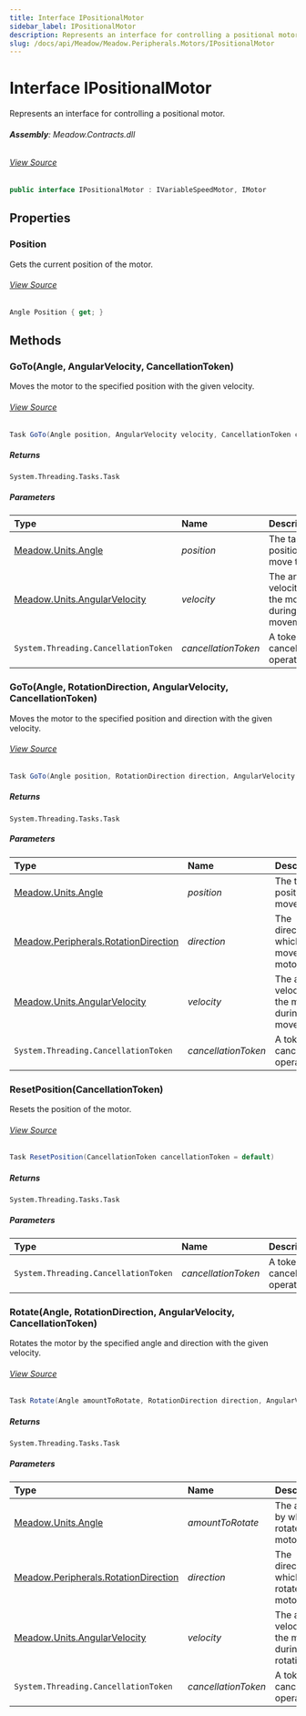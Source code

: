 ```yaml
---
title: Interface IPositionalMotor
sidebar_label: IPositionalMotor
description: Represents an interface for controlling a positional motor.
slug: /docs/api/Meadow/Meadow.Peripherals.Motors/IPositionalMotor
---
```

# Interface IPositionalMotor
Represents an interface for controlling a positional motor.

###### **Assembly**: Meadow.Contracts.dll
###### [View Source](https://github.com/WildernessLabs/Meadow.Contracts.git/blob/develop/Source/Meadow.Contracts/Peripherals/Motors/IPositionalMotor.cs#L10)
```csharp title="Declaration"
public interface IPositionalMotor : IVariableSpeedMotor, IMotor
```
## Properties
### Position
Gets the current position of the motor.
###### [View Source](https://github.com/WildernessLabs/Meadow.Contracts.git/blob/develop/Source/Meadow.Contracts/Peripherals/Motors/IPositionalMotor.cs#L15)
```csharp title="Declaration"
Angle Position { get; }
```
## Methods
### GoTo(Angle, AngularVelocity, CancellationToken)
Moves the motor to the specified position with the given velocity.
###### [View Source](https://github.com/WildernessLabs/Meadow.Contracts.git/blob/develop/Source/Meadow.Contracts/Peripherals/Motors/IPositionalMotor.cs#L23)
```csharp title="Declaration"
Task GoTo(Angle position, AngularVelocity velocity, CancellationToken cancellationToken = default)
```

##### Returns

`System.Threading.Tasks.Task`

##### Parameters

| Type | Name | Description |
|:--- |:--- |:--- |
| [Meadow.Units.Angle](../Meadow.Units/Angle) | *position* | The target position to move to. |
| [Meadow.Units.AngularVelocity](../Meadow.Units/AngularVelocity) | *velocity* | The angular velocity of the motor during the movement. |
| `System.Threading.CancellationToken` | *cancellationToken* | A token to cancel the operation. |

### GoTo(Angle, RotationDirection, AngularVelocity, CancellationToken)
Moves the motor to the specified position and direction with the given velocity.
###### [View Source](https://github.com/WildernessLabs/Meadow.Contracts.git/blob/develop/Source/Meadow.Contracts/Peripherals/Motors/IPositionalMotor.cs#L32)
```csharp title="Declaration"
Task GoTo(Angle position, RotationDirection direction, AngularVelocity velocity, CancellationToken cancellationToken = default)
```

##### Returns

`System.Threading.Tasks.Task`

##### Parameters

| Type | Name | Description |
|:--- |:--- |:--- |
| [Meadow.Units.Angle](../Meadow.Units/Angle) | *position* | The target position to move to. |
| [Meadow.Peripherals.RotationDirection](../Meadow.Peripherals/RotationDirection) | *direction* | The direction in which to move the motor. |
| [Meadow.Units.AngularVelocity](../Meadow.Units/AngularVelocity) | *velocity* | The angular velocity of the motor during the movement. |
| `System.Threading.CancellationToken` | *cancellationToken* | A token to cancel the operation. |

### ResetPosition(CancellationToken)
Resets the position of the motor.
###### [View Source](https://github.com/WildernessLabs/Meadow.Contracts.git/blob/develop/Source/Meadow.Contracts/Peripherals/Motors/IPositionalMotor.cs#L38)
```csharp title="Declaration"
Task ResetPosition(CancellationToken cancellationToken = default)
```

##### Returns

`System.Threading.Tasks.Task`

##### Parameters

| Type | Name | Description |
|:--- |:--- |:--- |
| `System.Threading.CancellationToken` | *cancellationToken* | A token to cancel the operation. |

### Rotate(Angle, RotationDirection, AngularVelocity, CancellationToken)
Rotates the motor by the specified angle and direction with the given velocity.
###### [View Source](https://github.com/WildernessLabs/Meadow.Contracts.git/blob/develop/Source/Meadow.Contracts/Peripherals/Motors/IPositionalMotor.cs#L47)
```csharp title="Declaration"
Task Rotate(Angle amountToRotate, RotationDirection direction, AngularVelocity velocity, CancellationToken cancellationToken = default)
```

##### Returns

`System.Threading.Tasks.Task`

##### Parameters

| Type | Name | Description |
|:--- |:--- |:--- |
| [Meadow.Units.Angle](../Meadow.Units/Angle) | *amountToRotate* | The angle by which to rotate the motor. |
| [Meadow.Peripherals.RotationDirection](../Meadow.Peripherals/RotationDirection) | *direction* | The direction in which to rotate the motor. |
| [Meadow.Units.AngularVelocity](../Meadow.Units/AngularVelocity) | *velocity* | The angular velocity of the motor during the rotation. |
| `System.Threading.CancellationToken` | *cancellationToken* | A token to cancel the operation. |

